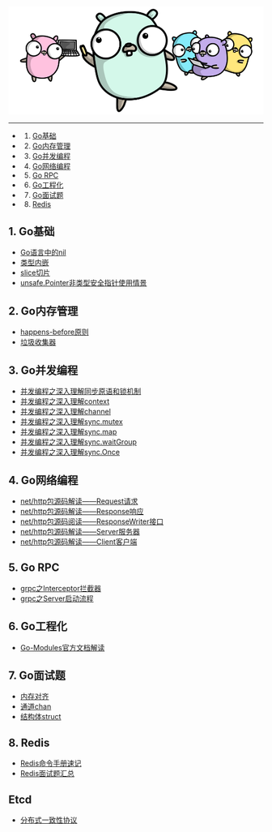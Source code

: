 <div align=center width=60%><img src="/assets/go.png"/></div>

------

<!-- vscode-markdown-toc -->
* 1. [Go基础](#Go)
* 2. [Go内存管理](#Go-1)
* 3. [Go并发编程](#Go-1)
* 4. [Go网络编程](#Go-1)
* 5. [Go RPC](#GoRPC)
* 6. [Go工程化](#Go-1)
* 7. [Go面试题](#Go-1)
* 8. [Redis](#Redis)

<!-- vscode-markdown-toc-config
	numbering=true
	autoSave=true
	/vscode-markdown-toc-config -->
<!-- /vscode-markdown-toc -->

##  1. <a name='Go'></a>Go基础

* [Go语言中的nil](/docs/Go语言中的nil.md)
* [类型内嵌](/docs/Go语言中的类型内嵌.md)
* [slice切片](docs/slice源码解读.md)
* [unsafe.Pointer非类型安全指针使用情景](/docs/unsafe.Pointer非安全类型指针.md)

##  2. <a name='Go-1'></a>Go内存管理

* [happens-before原则](/docs/Go语言HappensBefore原则.md)
* [垃圾收集器](/docs/Go语言垃圾收集器.md)

##  3. <a name='Go-1'></a>Go并发编程

* [并发编程之深入理解同步原语和锁机制](docs/Go语言并发同步原语和锁.md)
* [并发编程之深入理解context](/docs/Go语言上下文Context.md)
* [并发编程之深入理解channel](/docs/Go语言通道Channel.md)
* [并发编程之深入理解sync.mutex](/docs/sync包之mutex.md)
* [并发编程之深入理解sync.map](/docs/sync包之map.md)
* [并发编程之深入理解sync.waitGroup](/docs/sync包之waitGroup.md)
* [并发编程之深入理解sync.Once](/docs/sync包之once.md)

##  4. <a name='Go-1'></a>Go网络编程

* [net/http包源码解读——Request请求](/docs/http包之Request.md)
* [net/http包源码解读——Response响应](/docs/http包之Response.md)
* [net/http包源码阅读——ResponseWriter接口](/docs/http包之ResponseWriter.md)
* [net/http包源码解读——Server服务器](/docs/http包之Server.md)
* [net/http包源码解读——Client客户端](/docs/http包之Client.md)

##  5. <a name='GoRPC'></a>Go RPC

* [grpc之Interceptor拦截器](/docs/grpc之拦截器.md)
* [grpc之Server启动流程](/docs/grpc之Server启动.md)

##  6. <a name='Go-1'></a>Go工程化

* [Go-Modules官方文档解读](docs/Go-Modules官方文档解读.md)

##  7. <a name='Go-1'></a>Go面试题

* [内存对齐](docs/Go语言内存对齐.md)
* [通道chan](/docs/Go面试Channel.md)
* [结构体struct](/docs/Go面试结构体.md)

##  8. <a name='Redis'></a>Redis

* [Redis命令手册速记](/docs/redis/Redis操作手册速查.md)
* [Redis面试题汇总](/docs/redis/redis面试题汇总.md)

## Etcd

* [分布式一致性协议](/docs/etcd/分布式一致性协议.md)